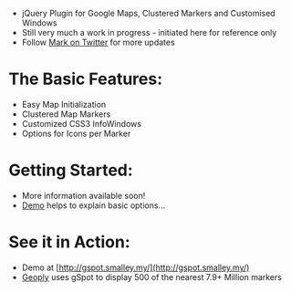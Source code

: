* jQuery Plugin for Google Maps, Clustered Markers and Customised Windows
* Still very much a work in progress - initiated here for reference only
* Follow [Mark on Twitter](http://twitter.com/m_smalley) for more updates

# The Basic Features:
* Easy Map Initialization
* Clustered Map Markers
* Customized CSS3 InfoWindows
* Options for Icons per Marker

# Getting Started:
* More information available soon!
* [Demo](http://gspot.smalley.my/) helps to explain basic options...

# See it in Action:
* Demo at [http://gspot.smalley.my/](http://gspot.smalley.my/)
* [Geoply](https://github.com/msmalley/Geoply) uses gSpot to display 500 of the nearest 7.9+ Million markers